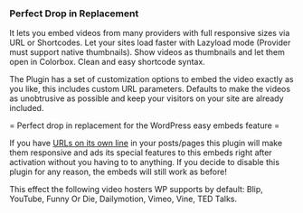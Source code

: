 ### Perfect Drop in Replacement ###

It lets you embed videos from many providers with full responsive sizes via URL or Shortcodes. Let your sites load faster with Lazyload mode (Provider must support native thumbnails). Show videos as thumbnails and let them open in Colorbox. Clean and easy shortcode syntax.

The Plugin has a set of customization options to embed the video exactly as you like, this includes custom URL parameters. Defaults to make the videos as unobtrusive as possible and keep your visitors on your site are already included.

= Perfect drop in replacement for the WordPress easy embeds feature =

If you have [URLs on its own line](https://codex.wordpress.org/Embeds) in your posts/pages this plugin will make them responsive and ads its special features to this embeds right after activation without you having to to anything. If you decide to disable this plugin for any reason, the embeds will still work as before!

This effect the following video hosters WP supports by default: Blip, YouTube, Funny Or Die, Dailymotion, Vimeo, Vine, TED Talks.